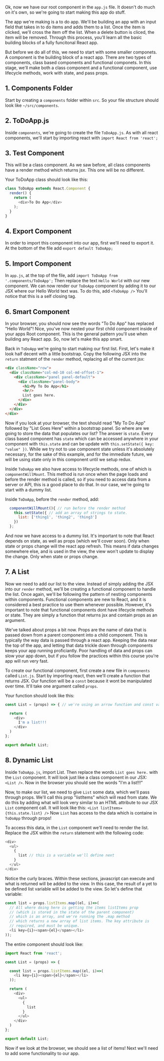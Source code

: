 Ok, now we have our root component in the `app.js` file. It doesn't do much on it's own, so we're going to start making this app do stuff.

The app we're making is a to do app. We'll be building an app with an input field that takes in to do items and adds them to a list. Once the item is clicked, we'll cross the item off the list. When a delete button is cliced, the item will be removed. Through this process, you'll learn all the basic building blocks of a fully funcitonal React app.

But before we do all of this, we need to start with some smaller componets. A component is the building block of a react app. There are two types of components, class based components and functional componets. In this stage, we'll make both a class component and a functional component, use lifecycle methods, work with state, and pass props.

## 1. Components Folder

Start by creating a `components` folder within `src`. So your file structure should look like `~/src/components`.

## 2. ToDoApp.js

Inside `components`, we're going to create the file `ToDoApp.js`. As with all react components, we'll start by importing react with `import React from 'react';`

## 3. Test Component

This will be a class component. As we saw before, all class components have a render method which returns jsx. This one will be no different.

Your ToDoApp class should look like this:

```javascript
class ToDoApp extends React.Component {
  render() {
    return (
      <div>To Do App</div>
    );
  }
}
```

## 4. Export Component

In order to import this component into our app, first we'll need to export it. At the bottom of the file add `export default ToDoApp;`

## 5. Import Component

In `app.js`, at the top of the file, add `import ToDoApp from '.components/ToDoApp';` Then replace the text `Hello World` with our new component. We can now render our `ToDoApp` component by adding it to our JSX where our Hello World text was. To do this, add `<ToDoApp />` You'll notice that this is a self closing tag.

## 6. Smart Component

In your browser, you should now see the words "To Do App" has replaced "Hello World"! Nice, you've now nested your first child component inside of your apps Root component. This is the general pattern you'll use when building any React app. So, now let's make this app smart.

Back in `ToDoApp` we're going to start making our first list. First, let's make it look half decent with a little bootstrap. Copy the following JSX into the `return` statment of the `render` method, replacing all of the current jsx:

```html
<div className="row">
  <div className="col-md-10 col-md-offset-1">
    <div className="panel panel-default">
      <div className="panel-body">
        <h1>My To Do App</h1>
        <hr/>
        List goes here.
      </div>
    </div>
  </div>
</div>
```

Now if you look at your browser, the text should read "My To Do App" followed by "List Goes Here" within a bootstrap panel. So where are we going to store the data that populates our list? The answer is `state`. Every class based component has `state` which can be accessed anywhere in your component with `this.state` and can be update with `this.setState({ key: "value" })`. While we try not to use component state unless it's absolutely necessary, for the sake of this example, and for the immediate future, we will be using state only in this component until we setup redux.

Inside `ToDoApp` we also have access to lifecycle methods, one of which is `componentWillMount`. This method is run once when the page loads and before the render method is called, so if you need to access data from a server or API, this is a good place to do that. In our case, we're going to start with a dummy list.

Inside `ToDoApp`, before the `render` method, add:

```javascript
  componentWillMount(){ // run before the render method
    this.setState({ // add an array of strings to state.
      list: ['thing1', 'thing2', 'thing3']
    })
  };
```

And now we have access to a dummy list. It's important to note that React depends on state, as well as props (which we'll cover soon). Only when state or props change will the react app refresh. This means if data changes somewhere else, and is used in the view, the view won't update to display the change. Only when state or props change.

## 7. A List

Now we need to add our list to the view. Instead of simply adding the JSX into our `render` method, we'll be creating a functional component to handle the list. Once again, we'll be following the pattern of nesting components within components. Functional components are new to React, and it is considered a best practice to use them whenever possible. However, it's important to note that functional components dont have lifecycle methods or state. They are simply a function that returns jsx and contain props as an argument.

We've talked about props a bit now. Props are the name of data that is passed down from a parent component into a child component. This is typically the way data is passed through a react app. Keeping the data near the top of the app, and letting that data trickle down through components keeps your app running proficiantly. Poor handling of data and props can slow your app down, but if you follow the practices within this course you're app will run very fast.

To create our functional component, first create a new file in `components` called `List.js`. Start by importing react, then we'll create a function that returns JSX. Our function will be a `const` because it wont be manipulated over time. It'll take one argument called `props`.

Your function should look like this:

```javascript
const List = (props) => { // we're using an arrow function and const variable type, a ES6 features

  return (
    <div>
      I'm a list!!!
    </div>
  )
};

export default List;
```

## 8. Dynamic List

Inside `ToDoApp.js`, import List. Then replace the words `List goes here.` with the `List` component. It will look just like a class component in our JSX: `<List />`. Now in the browser you should see the words "I'm a list!!!"

Now, to make our list, we need to give `List` some data, which we'll pass through props. We'll call this prop "listItems" which will read from state. We do this by adding what will look very similar to an HTML attribute to our JSX `List` component call. It will look like this: `<List listItems={this.state.list} />` Now `List` has access to the data which is containe in `ToDoApp` through props!

To access this data, in the `List` component we'll need to render the list. Replace the JSX within the `return` statement with the following code:

```javascript
<div>
  <ul>
    {
      list // this is a variable we'll define next
    }
  </ul>
</div>
```

Notice the curly braces. Within these sections, javascript can execute and what is returned will be added to the view. In this case, the result of a yet to be defined list variable will be added to the view. So let's define that variable:

```javascript
const list = props.listItems.map((el, i)=>(
  // All where doing here is getting the items listItems prop
  // (which is stored in the state of the parent component)
  // which is an array, and we're running the .map method
  // which returns a new array of list items. The key attribute is
  // required, and must be unique.
  <li key={i}><span>{el}</span></li>
));
```

The entire component should look like:

```javascript
import React from 'react';

const List = (props) => {

  const list = props.listItems.map((el, i)=>(
    <li key={i}><span>{el}</span></li>
  ));

  return (
    <div>
      <ul>
        {
          list
        }
      </ul>
    </div>
  )
};

export default List;
```
Now if we look at the browser, we should see a list of items! Next we'll need to add some functionality to our app.
